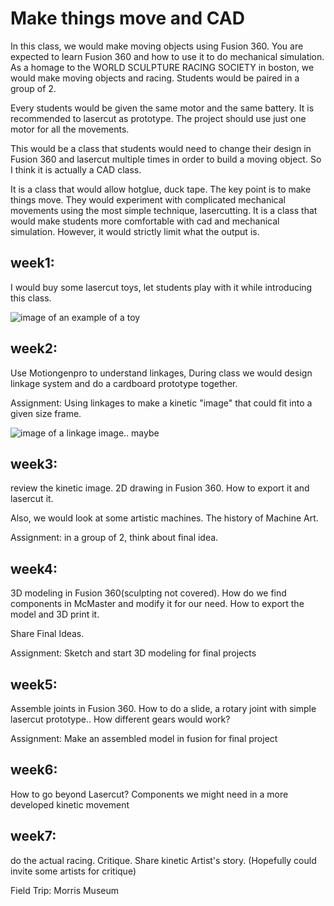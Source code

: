 # Make things move and CAD

In this class, we would make moving objects using Fusion 360. You are expected to learn Fusion 360 and how to use it to do mechanical simulation. As a homage to the WORLD SCULPTURE RACING SOCIETY in boston, we would make moving objects and racing. Students would be paired in a group of 2.

Every students would be given the same motor and the same battery. It is recommended to lasercut as prototype. The project should use just one motor for all the movements.

This would be a class that students would need to change their design in Fusion 360 and lasercut multiple times in order to build a moving object. So I think it is actually a CAD class.

It is a class that would allow hotglue, duck tape. The key point is to make things move. They would experiment with complicated mechanical movements using the most simple technique, lasercutting. It is a class that would make students more comfortable with cad and mechanical simulation. However, it would strictly limit what the output is. 

## week1:

I would buy some lasercut toys, let students play with it while introducing this class. 

![image of an example of a toy](https://cdn.shopify.com/s/files/1/0559/6587/6418/products/87fc6e90a54fa2e5a47ecdecf536d30b_1080x_c662dd4d-94eb-46f5-97eb-33e6e9d798cc_1024x1024@2x.jpg?v=1635169350)

## week2:

Use Motiongenpro to understand linkages, During class we would design linkage system and do a cardboard prototype together.

Assignment: Using linkages to make a kinetic "image" that could fit into a given size frame.

![image of a linkage image.. maybe](https://i.ytimg.com/vi/8b1NXslviYE/maxresdefault.jpg)

## week3:

review the kinetic image. 2D drawing in Fusion 360. How to export it and lasercut it.

Also, we would look at some artistic machines. The history of Machine Art. 

Assignment: in a group of 2, think about final idea.

## week4:

3D modeling in Fusion 360(sculpting not covered). How do we find components in McMaster and modify it for our need. How to export the model and 3D print it.

Share Final Ideas.

Assignment: Sketch and start 3D modeling for final projects 

## week5: 

Assemble joints in Fusion 360. How to do a slide, a rotary joint with simple lasercut prototype.. How different gears would work? 

Assignment: Make an assembled model in fusion for final project

## week6:

How to go beyond Lasercut? Components we might need in a more developed kinetic movement

## week7:

do the actual racing. Critique. Share kinetic Artist's story. (Hopefully could invite some artists for critique)

Field Trip: Morris Museum